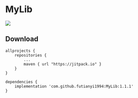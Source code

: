 # MyLib
[![](https://jitpack.io/v/futianyi1994/MyLib.svg)](https://jitpack.io/#futianyi1994/MyLib)

## Download


	allprojects {
    	repositories {
       		...
       		maven { url "https://jitpack.io" }
    	}
	}
    
 	dependencies {
		implementation 'com.github.futianyi1994:MyLib:1.1.1'  
	}
